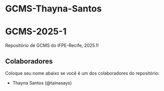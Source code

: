 # GCMS-Thayna-Santos
# GCMS-2025-1
Repositório de GCMS do IFPE-Recife, 2025.1!

## Colaboradores
Coloque seu nome abaixo se você é um dos colaboradores do repositório:
* Thayna Santos (@tainasays)
